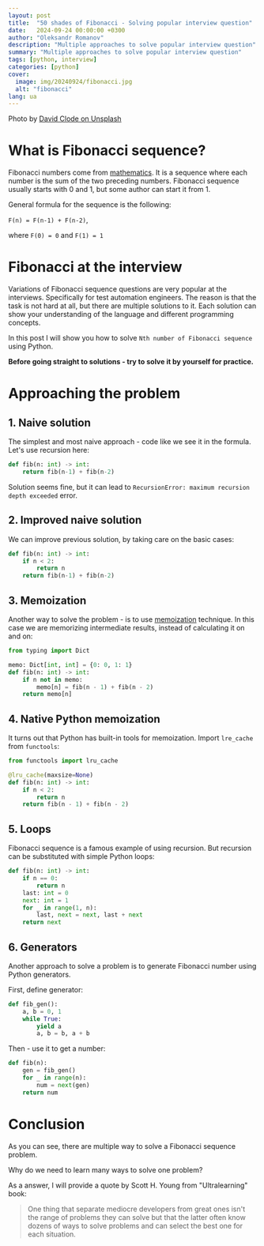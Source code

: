 ```yaml
---
layout: post
title:  "50 shades of Fibonacci - Solving popular interview question"
date:   2024-09-24 00:00:00 +0300
author: "Oleksandr Romanov"
description: "Multiple approaches to solve popular interview question"
summary: "Multiple approaches to solve popular interview question"
tags: [python, interview]
categories: [python]
cover:
  image: img/20240924/fibonacci.jpg
  alt: "fibonacci"
lang: ua
---
```


Photo by [David Clode on Unsplash](https://unsplash.com/@davidclode?utm_content=creditCopyText&utm_medium=referral&utm_source=unsplash)

# What is Fibonacci sequence?

Fibonacci numbers come from [mathematics](https://en.wikipedia.org/wiki/Fibonacci_sequence). It is a sequence where each number is the sum of the two preceding numbers. Fibonacci sequence usually starts with 0 and 1, but some author can start it from 1. 

General formula for the sequence is the following:

`F(n) = F(n-1) + F(n-2)`,  

where `F(0) = 0` and `F(1) = 1`

# Fibonacci at the interview

Variations of Fibonacci sequence questions are very popular at the interviews. Specifically for test automation engineers. The reason is that the task is not hard at all, but there are multiple solutions to it. Each solution can show your understanding of the language and different programming concepts. 

In this post I will show you how to solve `Nth number of Fibonacci sequence` using Python. 

**Before going straight to solutions - try to solve it by yourself for practice.**

# Approaching the problem

## 1. Naive solution

The simplest and most naive approach - code like we see it in the formula. Let's use recursion here:

```python
def fib(n: int) -> int:
    return fib(n-1) + fib(n-2)
```
Solution seems fine, but it can lead to `RecursionError: maximum recursion depth exceeded` error.

## 2. Improved naive solution

We can improve previous solution, by taking care on the basic cases:

```python
def fib(n: int) -> int:
    if n < 2:
        return n
    return fib(n-1) + fib(n-2)
```

## 3. Memoization

Another way to solve the problem - is to use [memoization](https://www.geeksforgeeks.org/memoization-1d-2d-and-3d/) technique. In this case we are memorizing intermediate results, instead of calculating it on and on:

```python
from typing import Dict

memo: Dict[int, int] = {0: 0, 1: 1}
def fib(n: int) -> int:
    if n not in memo:
        memo[n] = fib(n - 1) + fib(n - 2)
    return memo[n]
```

## 4. Native Python memoization

It turns out that Python has built-in tools for memoization. Import `lre_cache` from `functools`:

```python
from functools import lru_cache

@lru_cache(maxsize=None)
def fib(n: int) -> int:
    if n < 2:
        return n
    return fib(n - 1) + fib(n - 2)
```

## 5. Loops

Fibonacci sequence is a famous example of using recursion. But recursion can be substituted with simple Python loops:

```python
def fib(n: int) -> int:
    if n == 0:
        return n
    last: int = 0
    next: int = 1
    for _ in range(1, n):
        last, next = next, last + next
    return next
```

## 6. Generators

Another approach to solve a problem is to generate Fibonacci number using Python generators. 

First, define generator:

```python
def fib_gen():
    a, b = 0, 1
    while True:
        yield a
        a, b = b, a + b
```

Then - use it to get a number:

```python
def fib(n):
    gen = fib_gen()
    for _ in range(n):
        num = next(gen)
    return num
```

# Conclusion

As you can see, there are multiple way to solve a Fibonacci sequence problem. 

Why do we need to learn many ways to solve one problem? 

As a answer, I will provide a quote by Scott H. Young from "Ultralearning" book:
> One thing that separate mediocre developers from great ones isn't the range of problems they can solve but that the latter often know dozens of ways to solve problems and can select the best one for each situation. 

